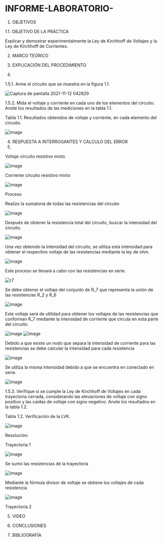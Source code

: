 # INFORME-LABORATORIO-


1. OBJETIVOS

1.1.	OBJETIVO DE LA PRÁCTICA


Explicar y demostrar experimentalmente la Ley de Kirchhoff de Voltajes y la Ley de Kirchhoff de Corrientes.




2. MARCO TEÓRICO 


3. EXPLICACIÓN DEL PROCEDIMIENTO
4. 

1.5.1.	Arme el circuito que se muestra en la figura 1.1.


![Captura de pantalla 2021-11-12 042829](https://user-images.githubusercontent.com/93899720/141444148-c8e754cd-ff25-4fcd-85b4-a3559d21a34f.png)



1.5.2.	Mida el voltaje y corriente en cada uno de los elementos del circuito. Anote los resultados de las mediciones en la tabla 1.1.


Tabla 1.1. Resultados obtenidos de voltaje y corriente, en cada elemento del circuito.


![image](https://user-images.githubusercontent.com/93899720/141444555-b2ceb671-307b-43d6-9d27-084e8ebea5b3.png)



4. RESPUESTA A INTERROGANTES Y CALCULO DEL ERROR
5. 

Voltaje circuito resistivo mixto


![image](https://user-images.githubusercontent.com/93899720/141445329-3d939515-4e2b-4d2d-8608-6884f90ed84b.png)


Corriente circuito resistivo mixto


![image](https://user-images.githubusercontent.com/93899720/141445666-0520477f-71b2-4d50-b90a-39581f4ee611.png)


Proceso


Realizo la sumatoria de todas las resistencias del circuito


![image](https://user-images.githubusercontent.com/93899720/141446145-320af55e-a573-4d4b-85d8-9430d93b099d.png)


Después de obtener la resistencia total del circuito, buscar la intensidad del circuito.


![image](https://user-images.githubusercontent.com/93899720/141446367-6513f54e-d893-43d9-9953-8d9f9af3bc8f.png)


Una vez obtenido la intensidad del circuito, se utiliza esta intensidad para obtener el respectivo voltaje de las resistencias mediante la ley de ohm.


![image](https://user-images.githubusercontent.com/93899720/141446796-004994ee-f430-4e73-8cb4-563865d068de.png)


Este proceso se llevará a cabo con las resistencias en serie.


![r7](https://user-images.githubusercontent.com/93899720/141447028-14e269b9-6881-438c-9d03-c9373c054509.png)


Se debe obtener el voltaje del conjunto de R_7 que representa la unión de las resistencias R_2  y R_6 


![image](https://user-images.githubusercontent.com/93899720/141447347-ac6331d9-67b0-4ea5-9b6e-b7fc283df95e.png)


Este voltaje será de utilidad para obtener los voltajes de las resistencias que conforman R_7 mediante la intensidad de corriente que circula en esta parte del circuito.

![image](https://user-images.githubusercontent.com/93899720/141447619-b3a22255-f802-4126-abd0-a3b533862039.png)
![image](https://user-images.githubusercontent.com/93899720/141447675-698e5830-0c5e-4418-8a3e-2c57b98eec79.png)


Debido a que existe un nodo que separa la intensidad de corriente para las resistencias se debe calcular la intensidad para cada resistencia 

![image](https://user-images.githubusercontent.com/93899720/141447903-2e76154a-4c92-4561-9c70-d4645adcf1ae.png)


Se utiliza la misma intensidad debido a que se encuentra en conectado en serie.


![image](https://user-images.githubusercontent.com/93899720/141448071-c3030784-e679-4256-865b-847ea9e498a3.png)




1.5.3.	Verifique si se cumple la Ley de Kirchhoff de Voltajes en cada trayectoria cerrada, considerando las elevaciones de voltaje con signo positivo y las caídas de voltaje con signo negativo. Anote los resultados en la tabla 1.2.



Tabla 1.2. Verificación de la LVK.

![image](https://user-images.githubusercontent.com/93899720/141448304-53f56e88-8ba6-4a42-b03d-cffa3b044dfa.png)


Resolución:
 
Trayectoria 1



![image](https://user-images.githubusercontent.com/93899720/141448491-7590b6bf-407e-47a8-bf5b-fd251287e729.png)


Se sumó las resistencias de la trayectoria


![image](https://user-images.githubusercontent.com/93899720/141448653-ff9c478e-6b54-491c-9a9f-b12bae4c1d2d.png)



Mediante la fórmula divisor de voltaje se obtiene los voltajes de cada resistencia


![image](https://user-images.githubusercontent.com/93899720/141448866-6ead0acb-ca17-42ae-98ae-315a77f6c8cd.png)


Trayectoria 2































5. VIDEO


6. CONCLUSIONES


7. BIBLIOGRAFÍA


